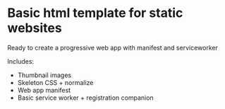# Basic html template for static websites

Ready to create a progressive web app with manifest and serviceworker

Includes:

* Thumbnail images
* Skeleton CSS + normalize
* Web app manifest
* Basic service worker + registration companion
